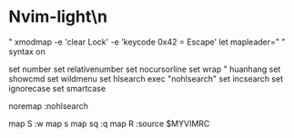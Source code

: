 # Nvim-light\n
" xmodmap -e 'clear Lock' -e 'keycode 0x42 = Escape'
let mapleader=" "
syntax on
 
set number
set relativenumber
set nocursorline
set wrap   " huanhang
set showcmd
set wildmenu
set hlsearch
exec "nohlsearch"
set incsearch
set ignorecase
set smartcase

noremap <LEADER><CR> :nohlsearch<CR>

map S :w<CR>
map s <nop>
map sq :q<CR>
map R :source $MYVIMRC<CR>
